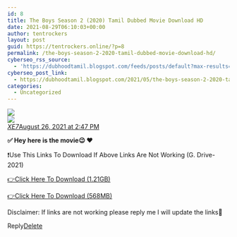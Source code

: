 ```yaml
---
id: 8
title: The Boys Season 2 (2020) Tamil Dubbed Movie Download HD
date: 2021-08-29T06:10:03+00:00
author: tentrockers
layout: post
guid: https://tentrockers.online/?p=8
permalink: /the-boys-season-2-2020-tamil-dubbed-movie-download-hd/
cyberseo_rss_source:
  - 'https://dubhoodtamil.blogspot.com/feeds/posts/default?max-results=150&start-index=1'
cyberseo_post_link:
  - https://dubhoodtamil.blogspot.com/2021/05/the-boys-season-2-2020-tamil-dubbed.html
categories:
  - Uncategorized
---
```

<div class="media_block">
  <img src="https://1.bp.blogspot.com/-kx6gv3gtqQI/YLPGo1QqL4I/AAAAAAAADDU/sIkeoYYpWpkLUvYmSnQc-suYsGbugks3ACNcBGAsYHQ/s72-w426-h640-c/257984.jpg" class="media_thumbnail" />
</div>

<div>
  <img src="https://1.bp.blogspot.com/-kx6gv3gtqQI/YLPGo1QqL4I/AAAAAAAADDU/sIkeoYYpWpkLUvYmSnQc-suYsGbugks3ACNcBGAsYHQ/w426-h640/257984.jpg" class="ff-og-image-inserted" />
</div>

<div class="comment-header">
  <cite class="user"><a href="https://www.blogger.com/profile/10312936451801991126" rel="nofollow">XE7</a></cite><span class="icon user "></span><span class="datetime secondary-text"><a rel="nofollow" href="https://dubhoodtamil.blogspot.com/2021/05/the-boys-season-2-2020-tamil-dubbed.html?showComment=1629969426544#c8200151647254166735">August 26, 2021 at 2:47 PM</a></span>
</div>

<p class="comment-content">
  <b>✅ Hey here is the movie😉 ❤️</b>
</p>

❗Use This Links To Download If Above Links Are Not Working (G. Drive- 2021)

<a href="https://bit.ly/3xlYegz" rel="nofollow">👉Click Here To Download (1.21GB)</a>

<a href="https://bit.ly/3uKyn0e" rel="nofollow">👉Click Here To Download (568MB)</a>

Disclaimer: If links are not working please reply me I will update the links🙂

<span class="comment-actions secondary-text"><a class="comment-reply" target="_self" data-comment-id="8200151647254166735" rel="noopener">Reply</a><span class="item-control blog-admin blog-admin pid-1704147977"><a target="_self" href="https://www.blogger.com/delete-comment.g?blogID=127637919235788620&postID=8200151647254166735" rel="noopener">Delete</a></span></span>